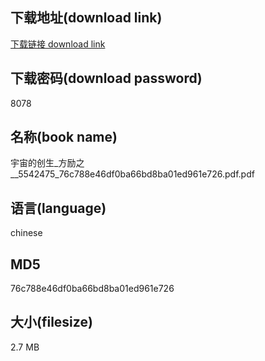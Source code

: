 ## 下载地址(download link)
[下载链接 download link](https://voluble-croquembouche-d321dc.netlify.app/?s=%E5%AE%87%E5%AE%99%E7%9A%84%E5%88%9B%E7%94%9F_%E6%96%B9%E5%8A%B1%E4%B9%8B__5542475_76c788e46df0ba66bd8ba01ed961e726.pdf)

## 下载密码(download password)
8078

## 名称(book name)
宇宙的创生_方励之__5542475_76c788e46df0ba66bd8ba01ed961e726.pdf.pdf

## 语言(language)
chinese

## MD5
76c788e46df0ba66bd8ba01ed961e726

## 大小(filesize)
2.7 MB
